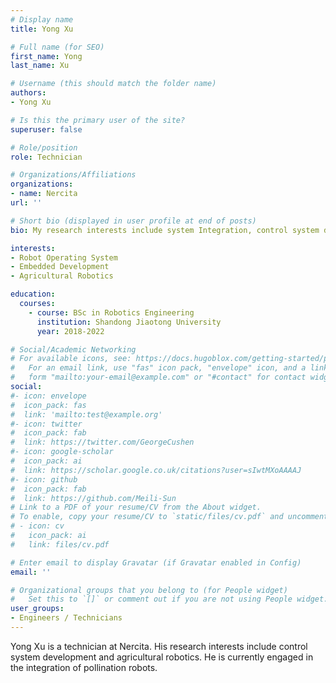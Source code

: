 ```yaml
---
# Display name
title: Yong Xu

# Full name (for SEO)
first_name: Yong
last_name: Xu

# Username (this should match the folder name)
authors:
- Yong Xu

# Is this the primary user of the site?
superuser: false

# Role/position
role: Technician

# Organizations/Affiliations
organizations:
- name: Nercita
url: ''

# Short bio (displayed in user profile at end of posts)
bio: My research interests include system Integration, control system development, and agricultural robots.

interests:
- Robot Operating System
- Embedded Development
- Agricultural Robotics

education:
  courses:
    - course: BSc in Robotics Engineering
      institution: Shandong Jiaotong University
      year: 2018-2022

# Social/Academic Networking
# For available icons, see: https://docs.hugoblox.com/getting-started/page-builder/#icons
#   For an email link, use "fas" icon pack, "envelope" icon, and a link in the
#   form "mailto:your-email@example.com" or "#contact" for contact widget.
social:
#- icon: envelope
#  icon_pack: fas
#  link: 'mailto:test@example.org'
#- icon: twitter
#  icon_pack: fab
#  link: https://twitter.com/GeorgeCushen
#- icon: google-scholar
#  icon_pack: ai
#  link: https://scholar.google.co.uk/citations?user=sIwtMXoAAAAJ
#- icon: github
#  icon_pack: fab
#  link: https://github.com/Meili-Sun
# Link to a PDF of your resume/CV from the About widget.
# To enable, copy your resume/CV to `static/files/cv.pdf` and uncomment the lines below.
# - icon: cv
#   icon_pack: ai
#   link: files/cv.pdf

# Enter email to display Gravatar (if Gravatar enabled in Config)
email: ''

# Organizational groups that you belong to (for People widget)
#   Set this to `[]` or comment out if you are not using People widget.
user_groups:
- Engineers / Technicians
---
```


Yong Xu is a technician at Nercita. His research interests include control system development and agricultural robotics. He is currently engaged in the integration of pollination robots.